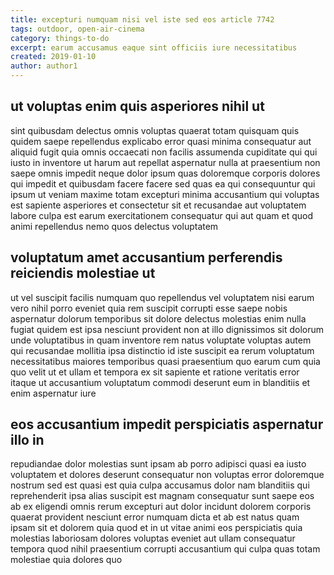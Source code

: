 ```yaml
---
title: excepturi numquam nisi vel iste sed eos article 7742
tags: outdoor, open-air-cinema
category: things-to-do
excerpt: earum accusamus eaque sint officiis iure necessitatibus
created: 2019-01-10
author: author1
---
```


## ut voluptas enim quis asperiores nihil ut

sint quibusdam delectus omnis voluptas quaerat totam quisquam quis quidem saepe repellendus explicabo error quasi minima consequatur aut aliquid fugit quia omnis occaecati non facilis assumenda cupiditate qui qui iusto in inventore ut harum aut repellat aspernatur nulla at praesentium non saepe omnis impedit neque dolor ipsum quas doloremque corporis dolores qui impedit et quibusdam facere facere sed quas ea qui consequuntur qui ipsum ut veniam maxime totam excepturi minima accusantium qui voluptas est sapiente asperiores et consectetur sit et recusandae aut voluptatem labore culpa est earum exercitationem consequatur qui aut quam et quod animi repellendus nemo quos delectus voluptatem

## voluptatum amet accusantium perferendis reiciendis molestiae ut

ut vel suscipit facilis numquam quo repellendus vel voluptatem nisi earum vero nihil porro eveniet quia rem suscipit corrupti esse saepe nobis aspernatur dolorum temporibus sit dolore delectus molestias enim nulla fugiat quidem est ipsa nesciunt provident non at illo dignissimos sit dolorum unde voluptatibus in quam inventore rem natus voluptate voluptas autem qui recusandae mollitia ipsa distinctio id iste suscipit ea rerum voluptatum necessitatibus maiores temporibus quasi praesentium quo earum cum quia quo velit ut et ullam et tempora ex sit sapiente et ratione veritatis error itaque ut accusantium voluptatum commodi deserunt eum in blanditiis et enim aspernatur iure

## eos accusantium impedit perspiciatis aspernatur illo in

repudiandae dolor molestias sunt ipsam ab porro adipisci quasi ea iusto voluptatem et dolores deserunt consequatur non voluptas error doloremque nostrum sed est quasi est quia culpa accusamus dolor nam blanditiis qui reprehenderit ipsa alias suscipit est magnam consequatur sunt saepe eos ab ex eligendi omnis rerum excepturi aut dolor incidunt dolorem corporis quaerat provident nesciunt error numquam dicta et ab est natus quam ipsam sit et dolorem quia quod et in ut vitae animi eos perspiciatis quia molestias laboriosam dolores voluptas eveniet aut ullam consequatur tempora quod nihil praesentium corrupti accusantium qui culpa quas totam molestiae quia dolores quo

